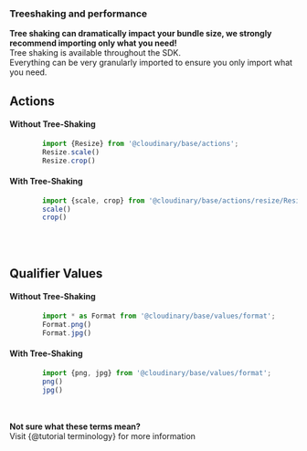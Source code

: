 ### Treeshaking and performance
<div class="alert alert-success" role="alert">
  <b>Tree shaking can dramatically impact your bundle size, we strongly recommend importing only what you need!</b>
</div>



<div>
Tree shaking is available throughout the SDK. </br>
Everything can be very granularly imported to ensure you only import what you need.
</div>


<div>
<h2>Actions</h2>
<h4>Without Tree-Shaking</h4>

 ```javascript
         import {Resize} from '@cloudinary/base/actions';
         Resize.scale()
         Resize.crop()
 ```
 <h4>With Tree-Shaking</h4>
 
   ```javascript
           import {scale, crop} from '@cloudinary/base/actions/resize/Resize';
           scale()
           crop()
   ```
</div>

<br/>
<br/>
<div>
<h2>Qualifier Values</h2>
<h4>Without Tree-Shaking</h4>

 ```javascript
         import * as Format from '@cloudinary/base/values/format';
         Format.png()
         Format.jpg()
 ```
 <h4>With Tree-Shaking</h4>
 
   ```javascript
           import {png, jpg} from '@cloudinary/base/values/format';
           png()
           jpg()
   ```
</div>

<br/>
<br/>

<div class="alert alert-info" role="alert">
  <b>Not sure what these terms mean? <br/></b>
  Visit {@tutorial terminology} for more information
</div>

